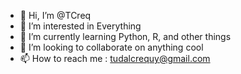 - 👋 Hi, I’m @TCreq
- 👀 I’m interested in Everything
- 🌱 I’m currently learning Python, R, and other things
- 💞️ I’m looking to collaborate on anything cool
- 📫 How to reach me : tudalcrequy@gmail.com

<!---
TCreq/TCreq is a ✨ special ✨ repository because its `README.md` (this file) appears on your GitHub profile.
You can click the Preview link to take a look at your changes.
--->
